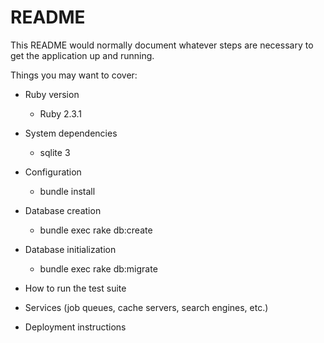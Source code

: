 # README

This README would normally document whatever steps are necessary to get the
application up and running.

Things you may want to cover:

* Ruby version
  * Ruby 2.3.1

* System dependencies
  * sqlite 3

* Configuration
  * bundle install

* Database creation
  * bundle exec rake db:create

* Database initialization
  * bundle exec rake db:migrate

* How to run the test suite

* Services (job queues, cache servers, search engines, etc.)

* Deployment instructions

